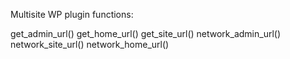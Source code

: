Multisite WP plugin functions:

get_admin_url()
get_home_url()
get_site_url()
network_admin_url()
network_site_url()
network_home_url()